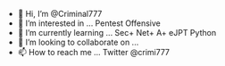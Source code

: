 - 👋 Hi, I’m @Criminal777
- 👀 I’m interested in ... Pentest Offensive 
- 🌱 I’m currently learning ... Sec+ Net+ A+ eJPT Python
- 💞️ I’m looking to collaborate on ...
- 📫 How to reach me ... Twitter @crimi777


<!---
Criminal777/Criminal777 is a ✨ special ✨ repository because its `README.md` (this file) appears on your GitHub profile.
You can click the Preview link to take a look at your changes.
--->
